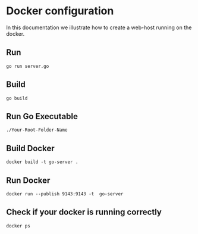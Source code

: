 # Docker configuration
In this documentation we illustrate how to create a web-host running on the docker.


## Run
```
go run server.go
```

## Build
```
go build
```

## Run Go Executable
```
./Your-Root-Folder-Name
```

## Build Docker

```
docker build -t go-server .
```

## Run Docker
```
docker run --publish 9143:9143 -t  go-server
```

## Check if your docker is running correctly
```
docker ps
```
